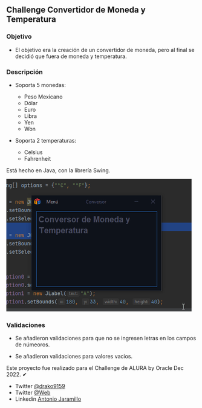## Challenge Convertidor de Moneda y Temperatura

### Objetivo

- El objetivo era la creación de un convertidor de moneda, pero al final se decidió que fuera de moneda y temperatura.

### Descripción

- Soporta 5 monedas:
    - Peso Mexicano
    - Dólar
    - Euro
    - Libra
    - Yen
    - Won

- Soporta 2 temperaturas:
    - Celsius
    - Fahrenheit

Está hecho en Java, con la librería Swing.

![Convertidor](./lib/vis.gif)

### Validaciones

- Se añadieron validaciones para que no se ingresen letras en los campos de númeoros.

- Se añadieron validaciones para valores vacios.

Este proyecto fue realizado para el Challenge de ALURA by Oracle Dec 2022. ✔


- Twitter [@drako9159](https://twitter.com/Drako9159)
- Twitter [@Web](https://www.drako.icu)
- Linkedin [Antonio Jaramillo](https://www.linkedin.com/in/antonio-jaramillo-099a77250)